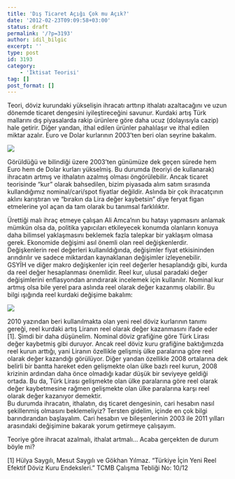 ```yaml
---
title: 'Dış Ticaret Açığı Çok mu Açık?'
date: '2012-02-23T09:09:58+03:00'
status: draft
permalink: '/?p=3193'
author: idil_bilgic
excerpt: ''
type: post
id: 3193
category:
    - 'İktisat Teorisi'
tag: []
post_format: []
---
```

Teori, döviz kurundaki yükselişin ihracatı arttırıp ithalatı azaltacağını ve uzun dönemde ticaret dengesini iyileştireceğini savunur. Kurdaki artış Türk mallarını dış piyasalarda rakip ürünlere göre daha ucuz (dolayısıyla cazip) hale getirir. Diğer yandan, ithal edilen ürünler pahalılaşır ve ithal edilen miktar azalır. Euro ve Dolar kurlarının 2003’ten beri olan seyrine bakalım.

[![](../uploads/2012/02/nominalkur.png)](https://iktisadiyat.com/wp-content/uploads/2012/02/nominalkur.png)

Görüldüğü ve bilindiği üzere 2003’ten günümüze dek geçen sürede hem Euro hem de Dolar kurları yükselmiş. Bu durumda (teoriyi de kullanarak) ihracatın artmış ve ithalatın azalmış olması öngörülebilir. Ancak ticaret teorisinde “kur” olarak bahsedilen, bizim piyasada alım satım sırasında kullandığımız nominal/cari/spot fiyatlar değildir. Aslında bir çok ihracatçının aklını karıştıran ve “bırakın da Lira değer kaybetsin” diye feryat figan etmelerine yol açan da tam olarak bu tanımsal farklılıktır.  
  
Ürettiği malı ihraç etmeye çalışan Ali Amca’nın bu hatayı yapmasını anlamak mümkün olsa da, politika yapıcıları etkileyecek konumda olanların konuya daha bilimsel yaklaşmasını beklemek fazla talepkar bir yaklaşım olmasa gerek. Ekonomide değişimi asıl önemli olan reel değişkenlerdir. Değişkenlerin reel değerleri kullanıldığında, değişimler fiyat etkisininden arındırılır ve sadece miktardan kaynaklanan değişimler izleyenebilir.  
GSYİH ve diğer makro değişkenler için reel değerler hesaplandığı gibi, kurda da reel değer hesaplanması önemlidir. Reel kur, ulusal paradaki değer değişimlerini enflasyondan arındırarak incelemek için kullanılır. Nominal kur artmış olsa bile yerel para aslında reel olarak değer kazanmış olabilir. Bu bilgi ışığında reel kurdaki değişime bakalım:

[![](../uploads/2012/02/reelkur.png)](https://iktisadiyat.com/wp-content/uploads/2012/02/reelkur.png)

2010 yazından beri kullanılmakta olan yeni reel döviz kurlarının tanımı gereği, reel kurdaki artış Liranın reel olarak değer kazanmasını ifade eder \[1\]. Şimdi bir daha düşünelim. Nominal döviz grafiğine göre Türk Lirası değer kaybetmiş gibi duruyor. Ancak reel döviz kuru grafiğine baktığımızda reel kurun arttığı, yani Liranın özellikle gelişmiş ülke paralarına göre reel olarak değer kazandığı görülüyor. Diğer yandan özellikle 2008 ortalarına dek belirli bir bantta hareket eden gelişmekte olan ülke bazlı reel kurun, 2008 krizinin ardından daha önce olmadığı kadar düşük bir seviyeye geldiği ortada. Bu da, Türk Lirası gelişmekte olan ülke paralarına göre reel olarak değer kaybetmesine rağmen gelişmekte olan ülke paralarına karşı reel olarak değer kazanıyor demektir.  
Bu durumda ihracatın, ithalatın, dış ticaret dengesinin, cari hesabın nasıl şekillenmiş olmasını beklemeliyiz? Tersten gidelim, içinde en çok bilgi barındırandan başlayalım. Cari hesabın ve bileşenlerinin 2003 ile 2011 yılları arasındaki değişimine bakarak yorum getirmeye çalışayım.  
   
   
Teoriye göre ihracat azalmalı, ithalat artmalı… Acaba gerçekten de durum böyle mi?  
   
   
\[1\] Hülya Saygılı, Mesut Saygılı ve Gökhan Yılmaz. “Türkiye İçin Yeni Reel Efektif Döviz Kuru Endeksleri.” TCMB Çalışma Tebliği No: 10/12